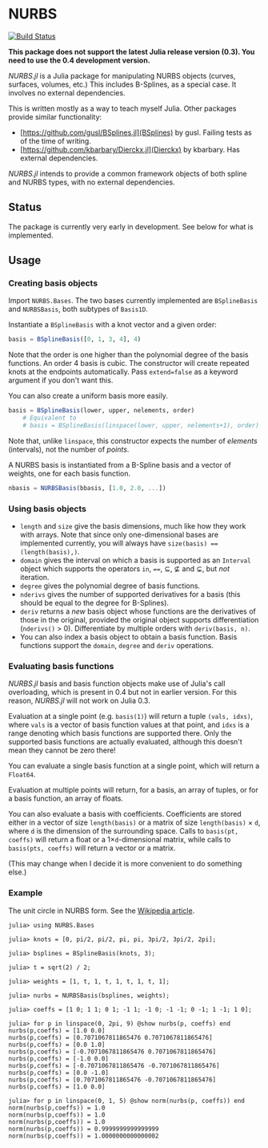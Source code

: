 # NURBS

[![Build Status](https://travis-ci.org/TheBB/NURBS.jl.svg?branch=master)](https://travis-ci.org/TheBB/NURBS.jl)

**This package does not support the latest Julia release version (0.3).  You need to use the 0.4
  development version.**

_NURBS.jl_ is a Julia package for manipulating NURBS objects (curves, surfaces, volumes, etc.)  This
includes B-Splines, as a special case.  It involves no external dependencies.

This is written mostly as a way to teach myself Julia.  Other packages provide similar functionality:

* [https://github.com/gusl/BSplines.jl](BSplines) by gusl. Failing tests as of the time of writing.
* [https://github.com/kbarbary/Dierckx.jl](Dierckx) by kbarbary. Has external dependencies.

_NURBS.jl_ intends to provide a common framework objects of both spline and NURBS types, with no
external dependencies.

## Status

The package is currently very early in development.  See below for what is implemented.

## Usage

### Creating basis objects

Import `NURBS.Bases`.  The two bases currently implemented are `BSplineBasis` and `NURBSBasis`, both
subtypes of `Basis1D`.

Instantiate a `BSplineBasis` with a knot vector and a given order:

```julia
basis = BSplineBasis([0, 1, 3, 4], 4)
```

Note that the order is one higher than the polynomial degree of the basis functions.  An order 4
basis is cubic.  The constructor will create repeated knots at the endpoints automatically.  Pass
`extend=false` as a keyword argument if you don't want this.

You can also create a uniform basis more easily.

```julia
basis = BSplineBasis(lower, upper, nelements, order)
    # Equivalent to
    # basis = BSplineBasis(linspace(lower, upper, nelements+1), order)
```

Note that, unlike `linspace`, this constructor expects the number of _elements_ (intervals), not the
number of _points_.

A NURBS basis is instantiated from a B-Spline basis and a vector of weights, one for each basis
function.

```julia
nbasis = NURBSBasis(bbasis, [1.0, 2.0, ...])
```

### Using basis objects

* `length` and `size` give the basis dimensions, much like how they work with arrays.  Note that
  since only one-dimensional bases are implemented currently, you will always have `size(basis) ==
  (length(basis),)`.
* `domain` gives the interval on which a basis is supported as an `Interval` object which supports
  the operators `in`, `==`, ⊆, ⊈ and ⊊, but _not_ iteration.
* `degree` gives the polynomial degree of basis functions.
* `nderivs` gives the number of supported derivatives for a basis (this should be equal to the
  degree for B-Splines).
* `deriv` returns a _new_ basis object whose functions are the derivatives of those in the original,
  provided the original object supports differentiation (`nderivs()` > 0).  Differentiate by
  multiple orders with `deriv(basis, n)`.
* You can also index a basis object to obtain a basis function.  Basis functions support the
  `domain`, `degree` and `deriv` operations.

### Evaluating basis functions

_NURBS.jl_ basis and basis function objects make use of Julia's call overloading, which is present
in 0.4 but not in earlier version.  For this reason, _NURBS.jl_ will not work on Julia 0.3.

Evaluation at a single point (e.g. `basis(1)`) will return a tuple `(vals, idxs)`, where `vals` is a
vector of basis function values at that point, and `idxs` is a range denoting which basis functions
are supported there.  Only the supported basis functions are actually evaluated, although this
doesn't mean they cannot be zero there!

You can evaluate a single basis function at a single point, which will return a `Float64`.

Evaluation at multiple points will return, for a basis, an array of tuples, or for a basis function,
an array of floats.

You can also evaluate a basis with coefficients.  Coefficients are stored either in a vector of size
`length(basis)` or a matrix of size `length(basis)` × `d`, where `d` is the dimension of the
surrounding space.  Calls to `basis(pt, coeffs)` will return a float or a 1×`d`-dimensional matrix,
while calls to `basis(pts, coeffs)` will return a vector or a matrix.

(This may change when I decide it is more convenient to do something else.)

### Example

The unit circle in NURBS form.  See the
[Wikipedia article](http://en.wikipedia.org/wiki/Non-uniform_rational_B-spline#Example:_a_circle).

```
julia> using NURBS.Bases

julia> knots = [0, pi/2, pi/2, pi, pi, 3pi/2, 3pi/2, 2pi];

julia> bsplines = BSplineBasis(knots, 3);

julia> t = sqrt(2) / 2;

julia> weights = [1, t, 1, t, 1, t, 1, t, 1];

julia> nurbs = NURBSBasis(bsplines, weights);

julia> coeffs = [1 0; 1 1; 0 1; -1 1; -1 0; -1 -1; 0 -1; 1 -1; 1 0];

julia> for p in linspace(0, 2pi, 9) @show nurbs(p, coeffs) end
nurbs(p,coeffs) = [1.0 0.0]
nurbs(p,coeffs) = [0.7071067811865476 0.7071067811865476]
nurbs(p,coeffs) = [0.0 1.0]
nurbs(p,coeffs) = [-0.7071067811865476 0.7071067811865476]
nurbs(p,coeffs) = [-1.0 0.0]
nurbs(p,coeffs) = [-0.7071067811865476 -0.7071067811865476]
nurbs(p,coeffs) = [0.0 -1.0]
nurbs(p,coeffs) = [0.7071067811865476 -0.7071067811865476]
nurbs(p,coeffs) = [1.0 0.0]

julia> for p in linspace(0, 1, 5) @show norm(nurbs(p, coeffs)) end
norm(nurbs(p,coeffs)) = 1.0
norm(nurbs(p,coeffs)) = 1.0
norm(nurbs(p,coeffs)) = 1.0
norm(nurbs(p,coeffs)) = 0.9999999999999999
norm(nurbs(p,coeffs)) = 1.0000000000000002
```
